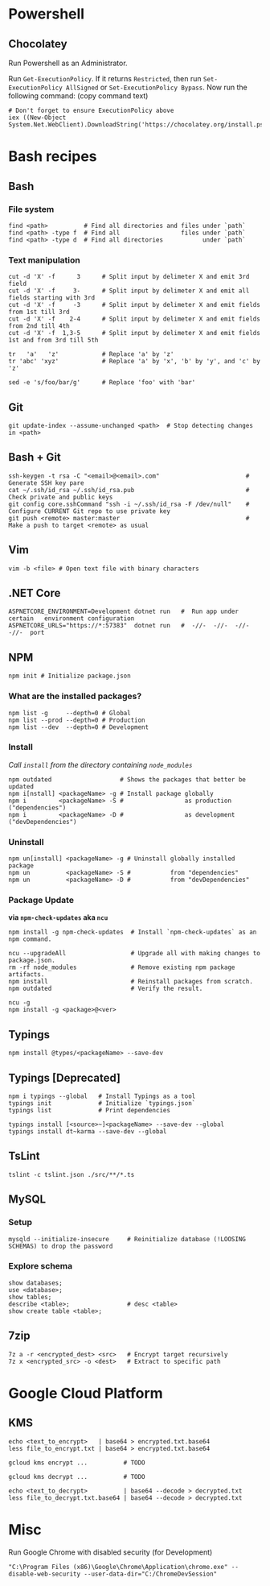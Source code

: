 # Powershell

## Chocolatey

Run Powershell as an Administrator.

Run `Get-ExecutionPolicy`. If it returns `Restricted`, then run `Set-ExecutionPolicy AllSigned` or `Set-ExecutionPolicy Bypass`.
Now run the following command:   (copy command text)

```
# Don't forget to ensure ExecutionPolicy above
iex ((New-Object System.Net.WebClient).DownloadString('https://chocolatey.org/install.ps1'))
```

# Bash recipes

## Bash

### File system
```
find <path>          # Find all directories and files under `path`
find <path> -type f  # Find all                 files under `path`
find <path> -type d  # Find all directories           under `path`
```

### Text manipulation
```
cut -d 'X' -f      3      # Split input by delimeter X and emit 3rd field
cut -d 'X' -f     3-      # Split input by delimeter X and emit all fields starting with 3rd
cut -d 'X' -f     -3      # Split input by delimeter X and emit fields from 1st till 3rd
cut -d 'X' -f    2-4      # Split input by delimeter X and emit fields from 2nd till 4th
cut -d 'X' -f  1,3-5      # Split input by delimeter X and emit fields 1st and from 3rd till 5th

tr   'a'   'z'            # Replace 'a' by 'z'
tr 'abc' 'xyz'            # Replace 'a' by 'x', 'b' by 'y', and 'c' by 'z'

sed -e 's/foo/bar/g'      # Replace 'foo' with 'bar'
```

## Git

```
git update-index --assume-unchanged <path>  # Stop detecting changes in <path>
```

## Bash + Git

```
ssh-keygen -t rsa -C "<email>@<email>.com"                        # Generate SSH key pare
cat ~/.ssh/id_rsa ~/.ssh/id_rsa.pub                               # Check private and public keys
git config core.sshCommand "ssh -i ~/.ssh/id_rsa -F /dev/null"    # Configure CURRENT Git repo to use private key
git push <remote> master:master                                   # Make a push to target <remote> as usual
```

## Vim

```
vim -b <file> # Open text file with binary characters
```

## .NET Core

```
ASPNETCORE_ENVIRONMENT=Development dotnet run   #  Run app under certain   environment configuration
ASPNETCORE_URLS="https://*:57383"  dotnet run   #  -//-  -//-  -//-  -//-  port
```

## NPM

```
npm init # Initialize package.json
```

### What are the installed packages?

```
npm list -g     --depth=0 # Global
npm list --prod --depth=0 # Production
npm list --dev  --depth=0 # Development
```

### Install

*Call `install` from the directory containing `node_modules`*

```
npm outdated                   # Shows the packages that better be updated
npm i[nstall] <packageName> -g # Install package globally
npm i         <packageName> -S #                 as production ("dependencies")
npm i         <packageName> -D #                 as development ("devDependencies")
```

### Uninstall

```
npm un[install] <packageName> -g # Uninstall globally installed package
npm un          <packageName> -S #           from "dependencies"
npm un          <packageName> -D #           from "devDependencies"
```

### Package Update

**via `npm-check-updates` aka `ncu`**

```
npm install -g npm-check-updates  # Install `npm-check-updates` as an npm command.

ncu --upgradeAll                  # Upgrade all with making changes to package.json.
rm -rf node_modules               # Remove existing npm package artifacts.
npm install                       # Reinstall packages from scratch.
npm outdated                      # Verify the result.

ncu -g
npm install -g <package>@<ver>
```

## Typings

```
npm install @types/<packageName> --save-dev
```

## Typings [Deprecated]

```
npm i typings --global   # Install Typings as a tool
typings init             # Initialize `typings.json`
typings list             # Print dependencies

typings install [<source>~]<packageName> --save-dev --global
typings install dt~karma --save-dev --global
```

## TsLint

```
tslint -c tslint.json ./src/**/*.ts
```

## MySQL

### Setup

```
mysqld --initialize-insecure     # Reinitialize database (!LOOSING SCHEMAS) to drop the password
```

### Explore schema

```
show databases;
use <database>;
show tables;
describe <table>;                # desc <table>
show create table <table>;
```

## 7zip

```
7z a -r <encrypted_dest> <src>   # Encrypt target recursively
7z x <encrypted_src> -o <dest>   # Extract to specific path
```

# Google Cloud Platform

## KMS

```
echo <text_to_encrypt>   | base64 > encrypted.txt.base64
less file_to_encrypt.txt | base64 > encrypted.txt.base64

gcloud kms encrypt ...          # TODO

gcloud kms decrypt ...          # TODO

echo <text_to_decrypt>          | base64 --decode > decrypted.txt
less file_to_decrypt.txt.base64 | base64 --decode > decrypted.txt
```

# Misc

Run Google Chrome with disabled security (for Development)
```
"C:\Program Files (x86)\Google\Chrome\Application\chrome.exe" --disable-web-security --user-data-dir="C:/ChromeDevSession"
```
